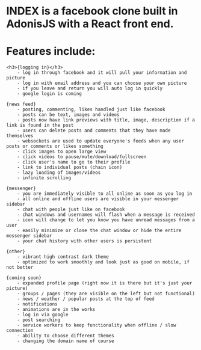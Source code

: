 # INDEX is a facebook clone built in AdonisJS with a React front end.

# Features include:

    <h3>{logging in}</h3>
        - log in through facebook and it will pull your information and picture
        - log in with email address and you can choose your own picture
        - if you leave and return you will auto log in quickly
        - google login is coming

    {news feed}
        - posting, commenting, likes handled just like facebook
        - posts can be text, images and videos
        - posts now have link previews with title, image, description if a link is found in the post
        - users can delete posts and comments that they have made themselves
        - websockets are used to update everyone's feeds when any user posts or comments or likes something
        - click images to open large view
        - click videos to pause/mute/download/fullscreen
        - click user's name to go to their profile
        - link to individual posts (chain icon)
        - lazy loading of images/videos
        - infinite scrolling

    {messenger}
        - you are immediately visible to all online as soon as you log in
        - all online and offline users are visible in your messenger sidebar
        - chat with people just like on facebook
        - chat windows and usernames will flash when a message is received
        - icon will change to let you know you have unread messages from a user
        - easily minimize or close the chat window or hide the entire messenger sidebar
        - your chat history with other users is persistent

    {other}
        - vibrant high contrast dark theme
        - optimized to work smoothly and look just as good on mobile, if not better

    {coming soon}
        - expanded profile page (right now it is there but it's just your picture)
        - groups / pages (they are visible on the left but not functional)
        - news / weather / popular posts at the top of feed
        - notifications
        - animations are in the works
        - log in via google
        - post searching
        - service workers to keep functionality when offline / slow connection
        - ability to choose different themes
        - changing the domain name of course